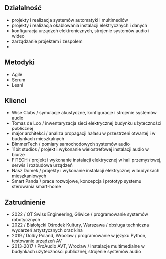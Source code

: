 ## Działalność
- projekty i realizacja systemów automatyki i multimediów
- projekty i realizacja okablowania instalacji elektrycznych i danych
- konfiguracja urządzeń elektronicznych, strojenie systemów audio i wideo
- zarządzanie projektem i zespołem
- 

## Metodyki
- Agile
- Scrum
- Leanl

## Klienci
- Wise Clubs / symulacje akustyczne, konfiguracje i strojenie systemów audio
- Tomas de Loo / inwentaryzacja sieci elektrycznej budynku użyteczności publicznej
- major architekci / analiza propagacji hałasu w przestrzeni otwartej i w budynkach mieszkalnych
- BimmerTech / pomiary samochodowych systemów audio
- 11bit studios / projekt i wykonanie wielostrefowej instalacji audio w biurze
- FITECH / projekt i wykonanie instalacji elektrycznej w hali przemysłowej, serwis i rozbudowa urządzeń
- Nasz Domek / projekty i wykonanie instalacji elektrycznej w budynkach mieszkaniowych
- Smart Panda / prace rozwojowe, koncepcja i prototyp systemu sterowania smart-home

## Zatrudnienie
- 2022 / QT Swiss Engineering, Gliwice / programowanie systemów robotycznych
- 2022 / Białołęcki Ośrodek Kultury, Warszawa / obsługa techniczna wydarzeń artystycznych oraz kina
- 2019 / Dolby Poland, Wrocław / programowanie w języku Python, testowanie urządzeń AV
- 2013-2017 / ProAudio AVT, Wrocław / instalacje multimedialne w budynkach użyteczności publicznej, strojenie systemów audio
